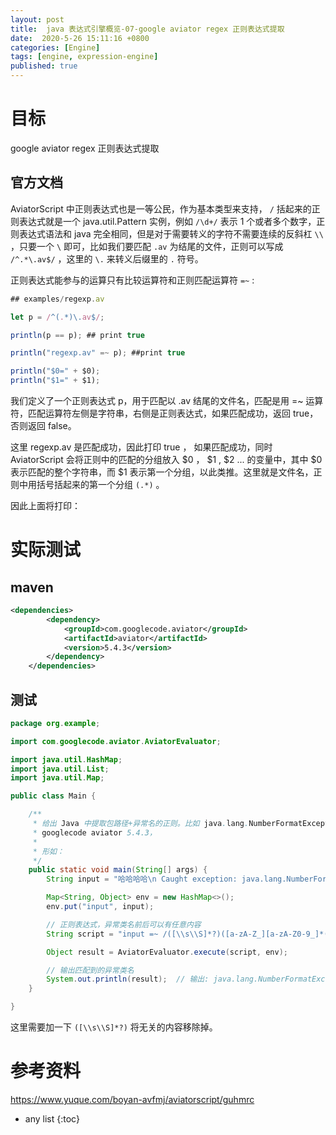 ```yaml
---
layout: post
title:  java 表达式引擎概览-07-google aviator regex 正则表达式提取
date:  2020-5-26 15:11:16 +0800
categories: [Engine]
tags: [engine, expression-engine]
published: true
---
```


# 目标

google aviator regex 正则表达式提取


## 官方文档

AviatorScript 中正则表达式也是一等公民，作为基本类型来支持， `/`  括起来的正则表达式就是一个 java.util.Pattern 实例，例如 `/\d+/`  表示 1 个或者多个数字，正则表达式语法和  java 完全相同，但是对于需要转义的字符不需要连续的反斜杠 `\\` ，只要一个 `\` 即可，比如我们要匹配 `.av` 为结尾的文件，正则可以写成 `/^.*\.av$/` ，这里的 `\.` 来转义后缀里的 `.` 符号。

正则表达式能参与的运算只有比较运算符和正则匹配运算符 `=~` :


```js
## examples/regexp.av

let p = /^(.*)\.av$/;

println(p == p); ## print true

println("regexp.av" =~ p); ##print true

println("$0=" + $0);
println("$1=" + $1);
```

我们定义了一个正则表达式 p，用于匹配以 .av 结尾的文件名，匹配是用 =~ 运算符，匹配运算符左侧是字符串，右侧是正则表达式，如果匹配成功，返回 true，否则返回 false。

这里 regexp.av 是匹配成功，因此打印 true ， 如果匹配成功，同时 AviatorScript 会将正则中的匹配的分组放入 $0 ， $1 , $2  ... 的变量中，其中 $0  表示匹配的整个字符串，而 $1 表示第一个分组，以此类推。这里就是文件名，正则中用括号括起来的第一个分组 `(.*)` 。

因此上面将打印：


# 实际测试

## maven 

```xml
<dependencies>
        <dependency>
            <groupId>com.googlecode.aviator</groupId>
            <artifactId>aviator</artifactId>
            <version>5.4.3</version>
        </dependency>
    </dependencies>
```

## 测试

```java
package org.example;

import com.googlecode.aviator.AviatorEvaluator;

import java.util.HashMap;
import java.util.List;
import java.util.Map;

public class Main {

    /**
     * 给出 Java 中提取包路径+异常名的正则。比如 java.lang.NumberFormatException。com.alibaba.FastJsonException
     * googlecode aviator 5.4.3，
     *
     * 形如：
     */
    public static void main(String[] args) {
        String input = "哈哈哈哈\n Caught exception: java.lang.NumberFormatException at line 42. Another one: com.alibaba.FastJsonException. 哈哈哈哈\n";

        Map<String, Object> env = new HashMap<>();
        env.put("input", input);

        // 正则表达式，异常类名前后可以有任意内容
        String script = "input =~ /([\\s\\S]*?)([a-zA-Z_][a-zA-Z0-9_]*(\\.[a-zA-Z_][a-zA-Z0-9_]*)+Exception)([\\s\\S]*)/; return $2;";

        Object result = AviatorEvaluator.execute(script, env);

        // 输出匹配到的异常类名
        System.out.println(result);  // 输出: java.lang.NumberFormatException
    }

}
```

这里需要加一下 `([\\s\\S]*?)` 将无关的内容移除掉。


# 参考资料

https://www.yuque.com/boyan-avfmj/aviatorscript/guhmrc

* any list
{:toc}